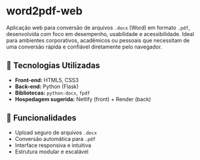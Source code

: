 # word2pdf-web

Aplicação web para conversão de arquivos `.docx` (Word) em formato `.pdf`, desenvolvida com foco em desempenho, usabilidade e acessibilidade. Ideal para ambientes corporativos, acadêmicos ou pessoais que necessitam de uma conversão rápida e confiável diretamente pelo navegador.

## 🔧 Tecnologias Utilizadas

- **Front-end:** HTML5, CSS3
- **Back-end:** Python (Flask)
- **Bibliotecas:** `python-docx`, `fpdf`
- **Hospedagem sugerida:** Netlify (front) + Render (back)

## 🚀 Funcionalidades

- Upload seguro de arquivos `.docx`
- Conversão automática para `.pdf`
- Interface responsiva e intuitiva
- Estrutura modular e escalável

